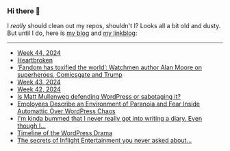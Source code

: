 ### Hi there 👋

I _really_ should clean out my repos, shouldn't I? Looks all a bit old and dusty. But until I do, here is [my blog](https://lostfocus.de/) and [my linkblog](https://dominikschwind.com/links):

--- 

<!-- POST-LIST:START -->
- [Week 44, 2024](https://lostfocus.de/2024/11/03/week-44-2024/)
- [Heartbroken](https://sarah-savage.com/heartbroken/)
- [‘Fandom has toxified the world’: Watchmen author Alan Moore on superheroes, Comicsgate and Trump](https://www.theguardian.com/books/2024/oct/26/fandom-has-toxified-the-world-watchmen-author-alan-moore-on-superheroes-comicsgate-and-trump)
- [Week 43, 2024](https://lostfocus.de/2024/10/27/week-43-2024/)
- [Week 42, 2024](https://lostfocus.de/2024/10/20/week-42-2024/)
- [Is Matt Mullenweg defending WordPress or sabotaging it?](https://torment-nexus.mathewingram.com/is-matt-mullenweg-defending-wordpress-or-sabotaging-it/)
- [Employees Describe an Environment of Paranoia and Fear Inside Automattic Over WordPress Chaos](https://www.404media.co/automattic-buyout-offer-wordpress-matt-mullenweg/)
- [I&#39;m kinda bummed that I never really got into writing a diary. Even though I…](https://lostfocus.de/2024/10/15/233326/)
- [Timeline of the WordPress Drama](https://duerrenberger.dev/blog/2024/10/08/timeline-of-the-wordpress-drama/)
- [The secrets of Inflight Entertainment you never asked about...](https://www.youtube.com/watch?v=VrqbMA_hACk)
<!-- POST-LIST:END -->

<!--
**lostfocus/lostfocus** is a ✨ _special_ ✨ repository because its `README.md` (this file) appears on your GitHub profile.

Here are some ideas to get you started:

- 🔭 I’m currently working on ...
- 🌱 I’m currently learning ...
- 👯 I’m looking to collaborate on ...
- 🤔 I’m looking for help with ...
- 💬 Ask me about ...
- 📫 How to reach me: ...
- 😄 Pronouns: ...
- ⚡ Fun fact: ...
-->
